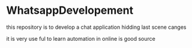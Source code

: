 # WhatsappDevelopement
this repository is to develop a chat application
hidding last scene canges

it is very use ful to learn automation in online is good source 
